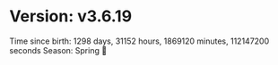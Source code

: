 # Version: v3.6.19
Time since birth: 1298 days, 31152 hours, 1869120 minutes, 112147200 seconds
Season: Spring 🌸
